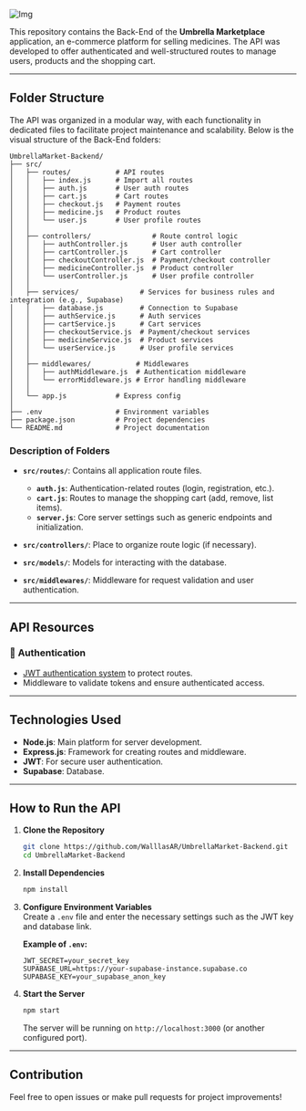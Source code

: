 ![Img](https://lh3.googleusercontent.com/pw/AP1GczPOBheu7DpbvY8uGOXMCpz8MS09PEFSPfY434VDHPyS-3UWemaxGZ1Z7m6Uy7qX8A5t7i2kNj3KAkgR52vuSocVg-TdqRn54umKFh7Bjg7QYnRxSBuAkkj4Ow9KQ5dI-Ls4S3hlhlN3aeDrs-L-l6pl=w1920-h480-s-no-gm?authuser=0)

This repository contains the Back-End of the **Umbrella Marketplace** application, an e-commerce platform for selling medicines. The API was developed to offer authenticated and well-structured routes to manage users, products and the shopping cart.

---

## Folder Structure

The API was organized in a modular way, with each functionality in dedicated files to facilitate project maintenance and scalability. Below is the visual structure of the Back-End folders:

```plaintext
UmbrellaMarket-Backend/
├── src/
│   ├── routes/           # API routes
│   │   ├── index.js      # Import all routes
│   │   ├── auth.js       # User auth routes
│   │   ├── cart.js       # Cart routes
│   │   ├── checkout.js   # Payment routes
│   │   ├── medicine.js   # Product routes
│   │   └── user.js       # User profile routes
│   │
│   ├── controllers/               # Route control logic
│   │   ├── authController.js      # User auth controller
│   │   ├── cartController.js      # Cart controller
│   │   ├── checkoutController.js  # Payment/checkout controller
│   │   ├── medicineController.js  # Product controller
│   │   └── userController.js      # User profile controller
│   │
│   ├── services/               # Services for business rules and integration (e.g., Supabase)
│   │   ├── database.js         # Connection to Supabase
│   │   ├── authService.js      # Auth services
│   │   ├── cartService.js      # Cart services
│   │   ├── checkoutService.js  # Payment/checkout services
│   │   ├── medicineService.js  # Product services
│   │   └── userService.js      # User profile services
│   │
│   ├── middlewares/           # Middlewares
│   │   ├── authMiddleware.js  # Authentication middleware
│   │   └── errorMiddleware.js # Error handling middleware
│   │
│   └── app.js            # Express config
│
├── .env                  # Environment variables
├── package.json          # Project dependencies
└── README.md             # Project documentation
```

### Description of Folders

- **`src/routes/`**: Contains all application route files.

  - **`auth.js`**: Authentication-related routes (login, registration, etc.).
  - **`cart.js`**: Routes to manage the shopping cart (add, remove, list items).
  - **`server.js`**: Core server settings such as generic endpoints and initialization.

- **`src/controllers/`**: Place to organize route logic (if necessary).

- **`src/models/`**: Models for interacting with the database.

- **`src/middlewares/`**: Middleware for request validation and user authentication.

---

## API Resources

### 🔑 **Authentication**

- [JWT authentication system](https://pt.wikipedia.org/wiki/JSON_Web_Token) to protect routes.
- Middleware to validate tokens and ensure authenticated access.

---

## Technologies Used

- **Node.js**: Main platform for server development.
- **Express.js**: Framework for creating routes and middleware.
- **JWT**: For secure user authentication.
- **Supabase**: Database.

---

## How to Run the API

1. **Clone the Repository**

   ```bash
   git clone https://github.com/WalllasAR/UmbrellaMarket-Backend.git
   cd UmbrellaMarket-Backend
   ```

2. **Install Dependencies**

   ```bash
   npm install
   ```

3. **Configure Environment Variables**\
   Create a `.env` file and enter the necessary settings such as the JWT key and database link.

   **Example of `.env`:**

   ```
   JWT_SECRET=your_secret_key
   SUPABASE_URL=https://your-supabase-instance.supabase.co
   SUPABASE_KEY=your_supabase_anon_key
   ```

4. **Start the Server**

   ```bash
   npm start
   ```

   The server will be running on `http://localhost:3000` (or another configured port).

---

## Contribution

Feel free to open issues or make pull requests for project improvements!
